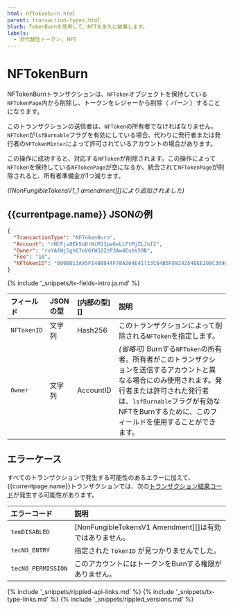 ```yaml
---
html: nftokenburn.html
parent: transaction-types.html
blurb: TokenBurnを使用して、NFTを永久に破棄します。
labels:
  - 非代替性トークン, NFT
---
```

# NFTokenBurn

NFTokenBurnトランザクションは、`NFToken`オブジェクトを保持している`NFTokenPage`内から削除し、トークンをレジャーから削除（ _バーン_ ）することになります。

このトランザクションの送信者は、`NFToken`の所有者でなければなりません。`NFToken`が`lsfBurnable`フラグを有効にしている場合、代わりに発行者または発行者の`NFTokenMinter`によって許可されているアカウントの場合があります。

この操作に成功すると、対応する`NFToken`が削除されます。この操作によって`NFToken`を保持している`NFTokenPage`が空になるか、統合されて`NFTokenPage`が削除されると、所有者準備金が1つ減ります。

_([NonFungibleTokensV1_1 amendment][]により追加されました)_


## {{currentpage.name}} JSONの例

```json
{
  "TransactionType": "NFTokenBurn",
  "Account": "rNCFjv8Ek5oDrNiMJ3pw6eLLFtMjZLJnf2",
  "Owner": "rvYAfWj5gh67oV6fW32ZzP3Aw4Eubs59B",
  "Fee": "10",
  "NFTokenID": "000B013A95F14B0044F78A264E41713C64B5F89242540EE208C3098E00000D65"
}
```

{% include '_snippets/tx-fields-intro.ja.md' %}

| フィールド          | JSONの型  | [内部の型][]        | 説明                      |
|:------------------|:----------|:------------------|:-------------------------|
| `NFTokenID`       | 文字列    | Hash256           | このトランザクションによって削除される`NFToken`を指定します。 |
| `Owner`           | 文字列    | AccountID         | _(省略可)_ Burnする`NFToken`の所有者。所有者がこのトランザクションを送信するアカウントと異なる場合にのみ使用されます。発行者または許可された発行者は、`lsfBurnable`フラグが有効なNFTをBurnするために、このフィールドを使用することができます。 |


## エラーケース

すべてのトランザクションで発生する可能性のあるエラーに加えて、{{currentpage.name}}トランザクションでは、次の[トランザクション結果コード](transaction-results.html)が発生する可能性があります。

| エラーコード         | 説明                                                     |
|:-------------------|:--------------------------------------------------------|
| `temDISABLED`      | [NonFungibleTokensV1 Amendment][]は有効ではありません。         |
| `tecNO_ENTRY`      | 指定された `TokenID` が見つかりませんでした。                 |
| `tecNO_PERMISSION` | このアカウントにはトークンをBurnする権限がありません。          |

<!--{# common link defs #}-->
{% include '_snippets/rippled-api-links.md' %}
{% include '_snippets/tx-type-links.md' %}
{% include '_snippets/rippled_versions.md' %}
